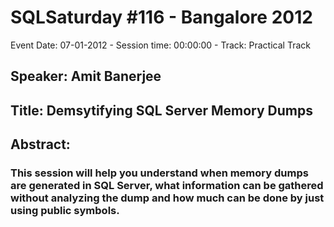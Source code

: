 # SQLSaturday #116 - Bangalore 2012
Event Date: 07-01-2012 - Session time: 00:00:00 - Track: Practical Track
## Speaker: Amit Banerjee
## Title: Demsytifying SQL Server Memory Dumps
## Abstract:
### This session will help you understand when memory dumps are generated in SQL Server, what information can be gathered without analyzing the dump and how much can be done by just using public symbols.
